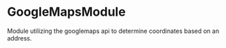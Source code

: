 # GoogleMapsModule
Module utilizing the googlemaps api to determine coordinates based on an address. 
